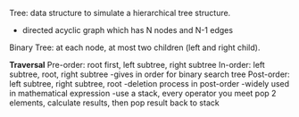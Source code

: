 Tree: data structure to simulate a hierarchical tree structure.
- directed acyclic graph which has N nodes and N-1 edges

Binary Tree: at each node, at most two children (left and right child). 

**Traversal**
Pre-order: root first, left subtree, right subtree
In-order: left subtree, root, right subtree
-gives in order for binary search tree
Post-order: left subtree, right subtree, root
-deletion process in post-order
-widely used in mathematical expression
-use a stack, every operator you meet pop 2 elements, calculate results, then pop result back to stack




